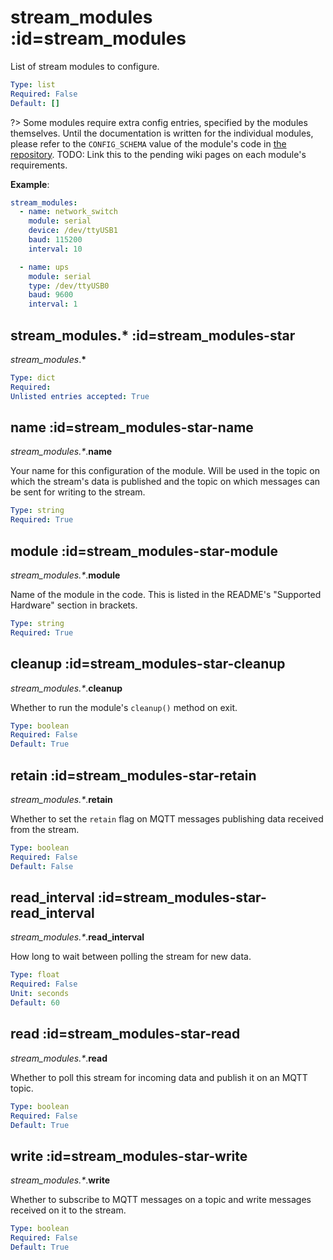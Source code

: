 # stream_modules :id=stream_modules

List of stream modules to configure.

```yaml
Type: list
Required: False
Default: []
```

?> Some modules require extra config entries, specified by the modules themselves.
Until the documentation is written for the individual modules, please refer to the
`CONFIG_SCHEMA` value of the module's code in
[the repository](https://github.com/flyte/pi-mqtt-gpio/tree/feature/asyncio/mqtt_io/modules).
TODO: Link this to the pending wiki pages on each module's requirements.


**Example**:

```yaml
stream_modules:
  - name: network_switch
    module: serial
    device: /dev/ttyUSB1
    baud: 115200
    interval: 10

  - name: ups
    module: serial
    type: /dev/ttyUSB0
    baud: 9600
    interval: 1
```

## stream_modules.* :id=stream_modules-star

*stream_modules*.**&ast;**

```yaml
Type: dict
Required: 
Unlisted entries accepted: True
```

## name :id=stream_modules-star-name

*stream_modules.&ast;*.**name**

Your name for this configuration of the module. Will be used in the topic on
which the stream's data is published and the topic on which messages can be
sent for writing to the stream.


```yaml
Type: string
Required: True
```

## module :id=stream_modules-star-module

*stream_modules.&ast;*.**module**

Name of the module in the code. This is listed in the README's
"Supported Hardware" section in brackets.


```yaml
Type: string
Required: True
```

## cleanup :id=stream_modules-star-cleanup

*stream_modules.&ast;*.**cleanup**

Whether to run the module's `cleanup()` method on exit.

```yaml
Type: boolean
Required: False
Default: True
```

## retain :id=stream_modules-star-retain

*stream_modules.&ast;*.**retain**

Whether to set the `retain` flag on MQTT messages publishing data received
from the stream.


```yaml
Type: boolean
Required: False
Default: False
```

## read_interval :id=stream_modules-star-read_interval

*stream_modules.&ast;*.**read_interval**

How long to wait between polling the stream for new data.

```yaml
Type: float
Required: False
Unit: seconds
Default: 60
```

## read :id=stream_modules-star-read

*stream_modules.&ast;*.**read**

Whether to poll this stream for incoming data and publish it on an MQTT topic.


```yaml
Type: boolean
Required: False
Default: True
```

## write :id=stream_modules-star-write

*stream_modules.&ast;*.**write**

Whether to subscribe to MQTT messages on a topic and write messages received on it to the stream.

```yaml
Type: boolean
Required: False
Default: True
```

